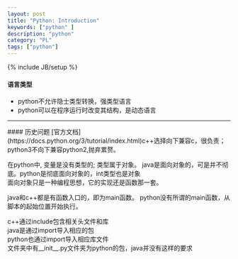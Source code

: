 ```yaml
---
layout: post
title: "Python: Introduction"
keywords: ["python" ]
description: "python"
category: "PL"
tags: ["python"]
---
```

{% include JB/setup %}


#### 语言类型
+ python不允许隐士类型转换，强类型语言
+ python可以在程序运行时改变其结构，是动态语言
<hr />
#### 历史问题
[官方文档](https://docs.python.org/3/tutorial/index.html)c++选择向下兼容c，很负责；  
python3不向下兼容python2,抛弃累赘。


在python中, 变量是没有类型的; 类型属于对象。
java是面向对象的，可是并不彻底。python是彻底面向对象的，int类型也是对象<br/>
面向对象只是一种编程思想，它的实现还是函数那一套。

java和c++都是有函数入口的，即为main函数。
python没有所谓的main函数，从脚本的起始位置开始执行。


c++通过include包含相关头文件和库<br/>
java是通过import导入相应的包<br/>
python也通过import导入相应库文件<br/>
文件夹中有__init__.py文件夹为python的包，java并没有这样的要求




